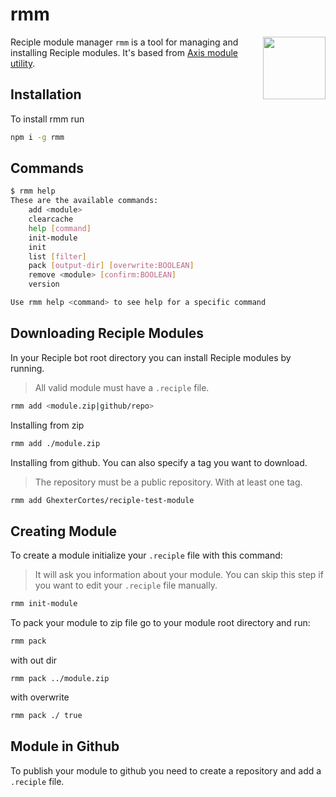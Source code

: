 # rmm

<img src="https://i.imgur.com/q327Zzq.png" align="right" height="100">

Reciple module manager `rmm` is a tool for managing and installing Reciple modules. It's based from [Axis module utility](https://github.com/GhexterCortes/axis-module-utility).

## Installation

To install rmm run

```bash
npm i -g rmm
```

## Commands

```bash
$ rmm help
These are the available commands:
    add <module>
    clearcache
    help [command]
    init-module
    init
    list [filter]
    pack [output-dir] [overwrite:BOOLEAN]
    remove <module> [confirm:BOOLEAN]
    version

Use rmm help <command> to see help for a specific command
```

## Downloading Reciple Modules

In your Reciple bot root directory you can install Reciple modules by running.

> All valid module must have a `.reciple` file.

```bash
rmm add <module.zip|github/repo>
```

Installing from zip

```bash
rmm add ./module.zip
```

Installing from github. You can also specify a tag you want to download.

> The repository must be a public repository. With at least one tag.

```bash
rmm add GhexterCortes/reciple-test-module
```

## Creating Module

To create a module initialize your `.reciple` file with this command:

> It will ask you information about your module. You can skip this step if you want to edit your `.reciple` file manually.

```bash
rmm init-module
```

To pack your module to zip file go to your module root directory and run:

```bash
rmm pack
```

with out dir

```
rmm pack ../module.zip
```

with overwrite

```bash
rmm pack ./ true
```

## Module in Github

To publish your module to github you need to create a repository and add a `.reciple` file.
